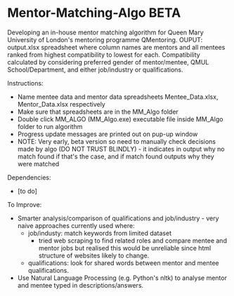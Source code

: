# Mentor-Matching-Algo BETA
Developing an in-house mentor matching algorithm for Queen Mary University of London's mentoring programme QMentoring.
OUPUT: output.xlsx spreadsheet where column names are mentors and all mentees ranked from highest compatibility to lowest for each.
Compatibility calculated by considering preferred gender of mentor/mentee, QMUL School/Department, and either job/industry or qualifications.

Instructions:
- Name mentee data and mentor data spreadsheets Mentee_Data.xlsx, Mentor_Data.xlsx respectively
- Make sure that spreadsheets are in the MM_Algo folder
- Double click MM_ALGO (MM_Algo.exe) executable file inside MM_Algo folder to run algorithm
- Progress update messages are printed out on pup-up window
- NOTE: Very early, beta version so need to manually check decisions made by algo (DO NOT TRUST BLINDLY) - it indicates in output why no match found if that's the case, and if match found outputs why they were matched


Dependencies:
- [to do]


To Improve: 
- Smarter analysis/comparison of qualifications and job/industry - very naive approaches currently used where:
    - job/industy: match keywords from limited dataset
        - tried web scraping to find related roles and compare mentee and mentor jobs but realised this would be unreliable since html structure of                 websites likely to change.
    - qualifications: look for shared words between mentor and mentee qualifications.
- Use Natural Language Processing (e.g. Python's nltk) to analyse mentor and mentee typed in descriptions/answers.
    

